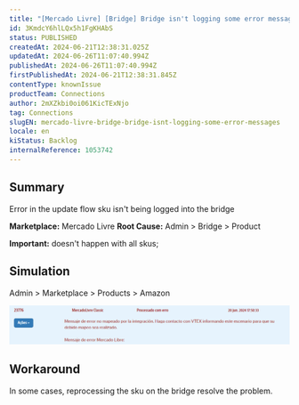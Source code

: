 ```yaml
---
title: "[Mercado Livre] [Bridge] Bridge isn't logging some error messages"
id: 3KmdcY6hlLQx5h1FgKHAbS
status: PUBLISHED
createdAt: 2024-06-21T12:38:31.025Z
updatedAt: 2024-06-26T11:07:40.994Z
publishedAt: 2024-06-26T11:07:40.994Z
firstPublishedAt: 2024-06-21T12:38:31.845Z
contentType: knownIssue
productTeam: Connections
author: 2mXZkbi0oi061KicTExNjo
tag: Connections
slugEN: mercado-livre-bridge-bridge-isnt-logging-some-error-messages
locale: en
kiStatus: Backlog
internalReference: 1053742
---
```


## Summary


Error in the update flow sku isn't being logged into the bridge

**Marketplace:** Mercado Livre
**Root Cause:** Admin > Bridge > Product

**Important:** doesn't happen with all skus;


##

## Simulation


Admin > Marketplace > Products > Amazon

 ![](https://raw.githubusercontent.com/vtexdocs/known-issues/refs/heads/main/docs/en/known-issues/Connections/mercado-livre-bridge-bridge-isnt-logging-some-error-messages_1.png)


##

## Workaround


In some cases, reprocessing the sku on the bridge resolve the problem.





